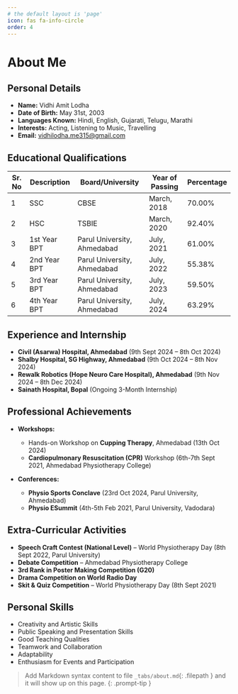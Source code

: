 ```yaml
---
# the default layout is 'page'
icon: fas fa-info-circle
order: 4
---
```


# About Me  

## Personal Details  
- **Name:** Vidhi Amit Lodha  
- **Date of Birth:** May 31st, 2003  
- **Languages Known:** Hindi, English, Gujarati, Telugu, Marathi  
- **Interests:** Acting, Listening to Music, Travelling  
- **Email:** [vidhilodha.me315@gmail.com](mailto:vidhilodha.me315@gmail.com)  

## Educational Qualifications  

| Sr. No | Description | Board/University | Year of Passing | Percentage |
|--------|------------|------------------|----------------|------------|
| 1 | SSC | CBSE | March, 2018 | 70.00% |
| 2 | HSC | TSBIE | March, 2020 | 92.40% |
| 3 | 1st Year BPT | Parul University, Ahmedabad | July, 2021 | 61.00% |
| 4 | 2nd Year BPT | Parul University, Ahmedabad | July, 2022 | 55.38% |
| 5 | 3rd Year BPT | Parul University, Ahmedabad | July, 2023 | 59.50% |
| 6 | 4th Year BPT | Parul University, Ahmedabad | July, 2024 | 63.29% |

## Experience and Internship  
- **Civil (Asarwa) Hospital, Ahmedabad** (9th Sept 2024 – 8th Oct 2024)  
- **Shalby Hospital, SG Highway, Ahmedabad** (9th Oct 2024 – 8th Nov 2024)  
- **Rewalk Robotics (Hope Neuro Care Hospital), Ahmedabad** (9th Nov 2024 – 8th Dec 2024)  
- **Sainath Hospital, Bopal** (Ongoing 3-Month Internship)  

## Professional Achievements  
- **Workshops:**  
  - Hands-on Workshop on **Cupping Therapy**, Ahmedabad (13th Oct 2024)  
  - **Cardiopulmonary Resuscitation (CPR)** Workshop (6th-7th Sept 2021, Ahmedabad Physiotherapy College)  

- **Conferences:**  
  - **Physio Sports Conclave** (23rd Oct 2024, Parul University, Ahmedabad)  
  - **Physio ESummit** (4th-5th Feb 2021, Parul University, Vadodara)  

## Extra-Curricular Activities  
- **Speech Craft Contest (National Level)** – World Physiotherapy Day (8th Sept 2022, Parul University)  
- **Debate Competition** – Ahmedabad Physiotherapy College  
- **3rd Rank in Poster Making Competition (G20)**  
- **Drama Competition on World Radio Day**  
- **Skit & Quiz Competition** – World Physiotherapy Day (8th Sept 2021)  

## Personal Skills  
- Creativity and Artistic Skills  
- Public Speaking and Presentation Skills  
- Good Teaching Qualities  
- Teamwork and Collaboration  
- Adaptability  
- Enthusiasm for Events and Participation  

> Add Markdown syntax content to file `_tabs/about.md`{: .filepath } and it will show up on this page.
{: .prompt-tip }
